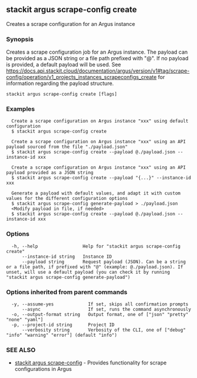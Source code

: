 ## stackit argus scrape-config create

Creates a scrape configuration for an Argus instance

### Synopsis

Creates a scrape configuration job for an Argus instance.
The payload can be provided as a JSON string or a file path prefixed with "@".
If no payload is provided, a default payload will be used.
See https://docs.api.stackit.cloud/documentation/argus/version/v1#tag/scrape-config/operation/v1_projects_instances_scrapeconfigs_create for information regarding the payload structure.

```
stackit argus scrape-config create [flags]
```

### Examples

```
  Create a scrape configuration on Argus instance "xxx" using default configuration
  $ stackit argus scrape-config create

  Create a scrape configuration on Argus instance "xxx" using an API payload sourced from the file "./payload.json"
  $ stackit argus scrape-config create --payload @./payload.json --instance-id xxx

  Create a scrape configuration on Argus instance "xxx" using an API payload provided as a JSON string
  $ stackit argus scrape-config create --payload "{...}" --instance-id xxx

  Generate a payload with default values, and adapt it with custom values for the different configuration options
  $ stackit argus scrape-config generate-payload > ./payload.json
  <Modify payload in file, if needed>
  $ stackit argus scrape-config create --payload @./payload.json --instance-id xxx
```

### Options

```
  -h, --help                 Help for "stackit argus scrape-config create"
      --instance-id string   Instance ID
      --payload string       Request payload (JSON). Can be a string or a file path, if prefixed with "@" (example: @./payload.json). If unset, will use a default payload (you can check it by running "stackit argus scrape-config generate-payload")
```

### Options inherited from parent commands

```
  -y, --assume-yes             If set, skips all confirmation prompts
      --async                  If set, runs the command asynchronously
  -o, --output-format string   Output format, one of ["json" "pretty" "none" "yaml"]
  -p, --project-id string      Project ID
      --verbosity string       Verbosity of the CLI, one of ["debug" "info" "warning" "error"] (default "info")
```

### SEE ALSO

* [stackit argus scrape-config](./stackit_argus_scrape-config.md)	 - Provides functionality for scrape configurations in Argus


